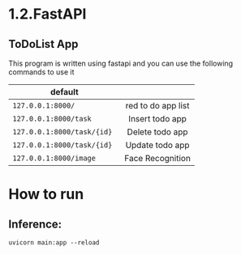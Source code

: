 # 1.2.FastAPI
## ToDoList App
This program is written using fastapi and you can use the following commands to use it

|default |  |
| --------- |:---:|
|```127.0.0.1:8000/ ```| red to do app list |
|```127.0.0.1:8000/task ```| Insert todo app|
|```127.0.0.1:8000/task/{id} ```| Delete todo app|
|```127.0.0.1:8000/task/{id} ```| Update todo app|
|```127.0.0.1:8000/image ```| Face Recognition|

# How to run
## Inference:
```
uvicorn main:app --reload
```
 
